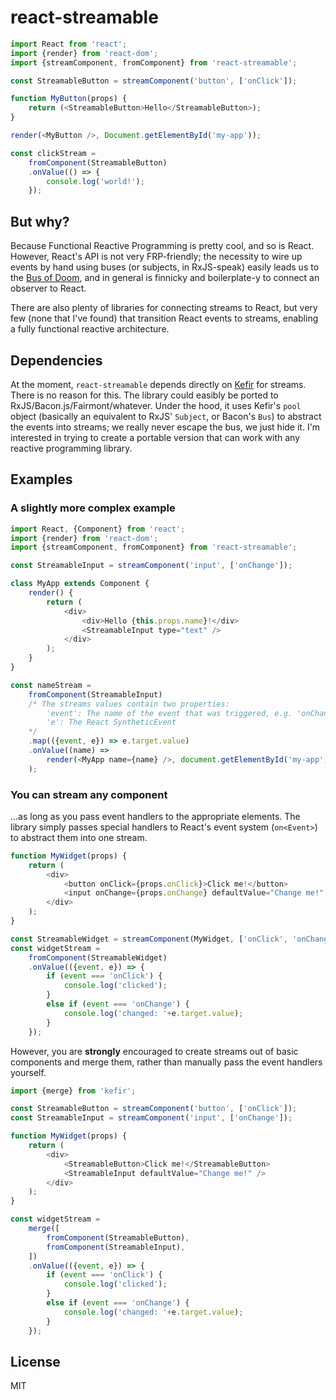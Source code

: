 # react-streamable

```javascript
import React from 'react';
import {render} from 'react-dom';
import {streamComponent, fromComponent} from 'react-streamable';

const StreamableButton = streamComponent('button', ['onClick']);

function MyButton(props) {
	return (<StreamableButton>Hello</StreamableButton>);
}

render(<MyButton />, Document.getElementById('my-app'));

const clickStream =
	fromComponent(StreamableButton)
	.onValue(() => {
		console.log('world!');
	});

```

## But why?

Because Functional Reactive Programming is pretty cool, and so is React. However, React's API is not very FRP-friendly; the necessity to wire up events by hand using buses (or subjects, in RxJS-speak) easily leads us to the [Bus of Doom](https://gist.github.com/jonifreeman/5131428a9f04b69a76ae), and in general is finnicky and boilerplate-y to connect an observer to React.

There are also plenty of libraries for connecting streams to React, but very few (none that I've found) that transition React events to streams, enabling a fully functional reactive architecture.

## Dependencies

At the moment, `react-streamable` depends directly on [Kefir](https://rpominov.github.io/kefir/) for streams. There is no reason for this. The library could easibly be ported to RxJS/Bacon.js/Fairmont/whatever. Under the hood, it uses Kefir's `pool` object (basically an equivalent to RxJS' `Subject`, or Bacon's `Bus`) to abstract the events into streams; we really never escape the bus, we just hide it. I'm interested in trying to create a portable version that can work with any reactive programming library.

## Examples

### A slightly more complex example

```javascript
import React, {Component} from 'react';
import {render} from 'react-dom';
import {streamComponent, fromComponent} from 'react-streamable';

const StreamableInput = streamComponent('input', ['onChange']);

class MyApp extends Component {
	render() {
		return (
			<div>
				<div>Hello {this.props.name}!</div>
				<StreamableInput type="text" />
			</div>
		);
	}
}

const nameStream =
	fromComponent(StreamableInput)
	/* The streams values contain two properties:
		'event': The name of the event that was triggered, e.g. 'onChange'
		'e': The React SyntheticEvent
	*/
	.map(({event, e}) => e.target.value)
	.onValue((name) => 
		render(<MyApp name={name} />, document.getElementById('my-app'))
	);

```

### You can stream any component
...as long as you pass event handlers to the appropriate elements. The library simply passes special handlers to React's event system (`on<Event>`) to abstract them into one stream.

```javascript
function MyWidget(props) {
	return (
		<div>
			<button onClick={props.onClick}>Click me!</button>
			<input onChange={props.onChange} defaultValue="Change me!" />
		</div>
	);
}

const StreamableWidget = streamComponent(MyWidget, ['onClick', 'onChange']);
const widgetStream = 
	fromComponent(StreamableWidget)
	.onValue(({event, e}) => {
		if (event === 'onClick') {
			console.log('clicked');
		}
		else if (event === 'onChange') {
			console.log('changed: '+e.target.value);
		}
	});
```

However, you are **strongly** encouraged to create streams out of basic components and merge them, rather than manually pass the event handlers yourself. 

```javascript
import {merge} from 'kefir';

const StreamableButton = streamComponent('button', ['onClick']);
const StreamableInput = streamComponent('input', ['onChange']);

function MyWidget(props) {
	return (
		<div>
			<StreamableButton>Click me!</StreamableButton>
			<StreamableInput defaultValue="Change me!" />
		</div>
	);
}

const widgetStream = 
	merge([
		fromComponent(StreamableButton),
		fromComponent(StreamableInput),
	])
	.onValue(({event, e}) => {
		if (event === 'onClick') {
			console.log('clicked');
		}
		else if (event === 'onChange') {
			console.log('changed: '+e.target.value);
		}
	});
```

## License

MIT


